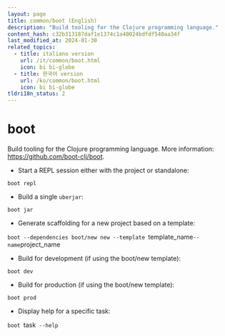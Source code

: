 ```yaml
---
layout: page
title: common/boot (English)
description: "Build tooling for the Clojure programming language."
content_hash: c32b313187daf1e1374c1a40024bdfdf540aa34f
last_modified_at: 2024-01-30
related_topics:
  - title: italiano version
    url: /it/common/boot.html
    icon: bi bi-globe
  - title: 한국어 version
    url: /ko/common/boot.html
    icon: bi bi-globe
tldri18n_status: 2
---
```

# boot

Build tooling for the Clojure programming language.
More information: <https://github.com/boot-clj/boot>.

- Start a REPL session either with the project or standalone:

`boot repl`

- Build a single `uberjar`:

`boot jar`

- Generate scaffolding for a new project based on a template:

`boot --dependencies boot/new new --template `<span class="tldr-var badge badge-pill bg-dark-lm bg-white-dm text-white-lm text-dark-dm font-weight-bold">template_name</span>` --name `<span class="tldr-var badge badge-pill bg-dark-lm bg-white-dm text-white-lm text-dark-dm font-weight-bold">project_name</span>

- Build for development (if using the boot/new template):

`boot dev`

- Build for production (if using the boot/new template):

`boot prod`

- Display help for a specific task:

`boot `<span class="tldr-var badge badge-pill bg-dark-lm bg-white-dm text-white-lm text-dark-dm font-weight-bold">task</span>` --help`
